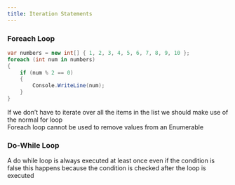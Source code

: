 ```yaml
---
title: Iteration Statements
---
```


### Foreach Loop

````csharp
var numbers = new int[] { 1, 2, 3, 4, 5, 6, 7, 8, 9, 10 };
foreach (int num in numbers)
{
    if (num % 2 == 0)
    {
        Console.WriteLine(num);
    }
}
````

If we don’t have to iterate over all the items in the list we should make use of the normal for loop  
Foreach loop cannot be used to remove values from an Enumerable

### Do-While Loop

A do while loop is always executed at least once even if the condition is false this happens because the condition is checked after the loop is executed